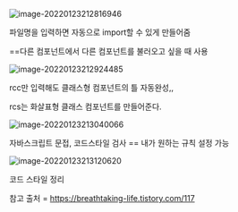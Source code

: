 ![image-20220123212816946](C:\Users\jssjc\AppData\Roaming\Typora\typora-user-images\image-20220123212816946.png)

파일명을 입력하면 자동으로 import할 수 있게 만들어줌

==다른 컴포넌트에서 다른 컴포넌트를 불러오고 싶을 때 사용



![image-20220123212924485](C:\Users\jssjc\AppData\Roaming\Typora\typora-user-images\image-20220123212924485.png)

rcc만 입력해도 클래스형 컴포넌트의 틀 자동완성,,

rcs는 화살표형 클래스 컴포넌트를 만들어준다. 



![image-20220123213040066](C:\Users\jssjc\AppData\Roaming\Typora\typora-user-images\image-20220123213040066.png)

자바스크립트 문접, 코드스타일 검사 == 내가 원하는 규칙 설정 가능



![image-20220123213120620](C:\Users\jssjc\AppData\Roaming\Typora\typora-user-images\image-20220123213120620.png)

코드 스타일 정리



참고 출처 = https://breathtaking-life.tistory.com/117